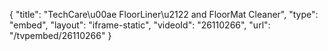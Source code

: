 {
    "title": "TechCare\u00ae FloorLiner\u2122 and FloorMat Cleaner",
    "type": "embed",
    "layout": "iframe-static",
    "videoId": "26110266",
    "url": "\/tvpembed\/26110266"
}